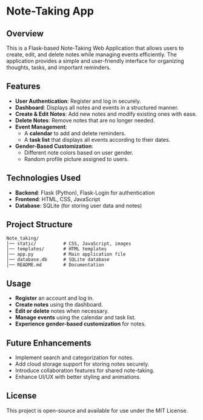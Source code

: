 # Note-Taking App

## Overview
This is a Flask-based Note-Taking Web Application that allows users to create, edit, and delete notes while managing events efficiently. The application provides a simple and user-friendly interface for organizing thoughts, tasks, and important reminders.

## Features
- **User Authentication**: Register and log in securely.
- **Dashboard**: Displays all notes and events in a structured manner.
- **Create & Edit Notes**: Add new notes and modify existing ones with ease.
- **Delete Notes**: Remove notes that are no longer needed.
- **Event Management**:
  - A **calendar** to add and delete reminders.
  - A **task list** that displays all events according to their dates.
- **Gender-Based Customization**:
  - Different note colors based on user gender.
  - Random profile picture assigned to users.

## Technologies Used
- **Backend**: Flask (Python), Flask-Login for authentication
- **Frontend**: HTML, CSS, JavaScript
- **Database**: SQLite (for storing user data and notes)

## Project Structure
```
Note_taking/
│── static/          # CSS, JavaScript, images
│── templates/       # HTML templates
│── app.py           # Main application file
│── database.db      # SQLite database
│── README.md        # Documentation
```

## Usage
- **Register** an account and log in.
- **Create notes** using the dashboard.
- **Edit or delete** notes when necessary.
- **Manage events** using the calendar and task list.
- **Experience gender-based customization** for notes.
  
## Future Enhancements
- Implement search and categorization for notes.
- Add cloud storage support for storing notes securely.
- Introduce collaboration features for shared note-taking.
- Enhance UI/UX with better styling and animations.

## License
This project is open-source and available for use under the MIT License.


